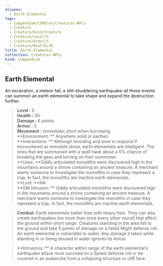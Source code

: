 ```yaml
---
aliases:
  - Earth Elemental
tags:
  - Compendium/CSRD/en/Creatures-NPCs
  - Creature
  - Creature/Kind/Creature
  - Creature/Level/5
  - Creature/Armor/3
  - Creature/Health/30
title: Earth Elemental
collection: Creatures-NPCs
kind: Compendium
---
```

## Earth Elemental  
An excavation, a meteor fall, a still-shuddering earthquake-all these events can summon an earth elemental to take shape and expand the destruction further.  

  
> **Level :** 5  
> **Health :** 30  
> **Damage :** 6 points  
> **Armor :** 3  
> **Movement :** Immediate; short when burrowing  
> **Environment: ** Anywhere solid or earthen  
> **Interactions: ** Although brooding and slow to respond if encountered as immobile stone, earth elementals are intelligent. The ones that are summoned with a spell have about a 5% chance of breaking the geas and turning on their summoner.  
> **Uses: **Oddly articulated monoliths were discovered high in the mountains around a shrine containing an ancient treasure. A merchant wants someone to investigate the monoliths in case they represent a trap. In fact, the monoliths are inactive earth elementals.  
> **Loot: **NA  
> **GM Intrusion: ** Oddly articulated monoliths were discovered high in the mountains around a shrine containing an ancient treasure. A merchant wants someone to investigate the monoliths in case they represent a trap. In fact, the monoliths are inactive earth elementals.  

> **Combat:** 
> Earth elementals batter foes with heavy fists. They can also create earthquakes (no more than once every other round) that affect the ground within short range. Creatures standing in the area fall to the ground and take 5 points of damage on a failed Might defense roll. 
An earth elemental is vulnerable to water. Any damage it takes while standing in or being doused in water ignores its Armor.  
  

> **Intrusions: ** 
> A character within range of the earth elemental's earthquake attack must succeed on a Speed defense roll or be covered in an avalanche from a collapsing structure or cliff face.  
